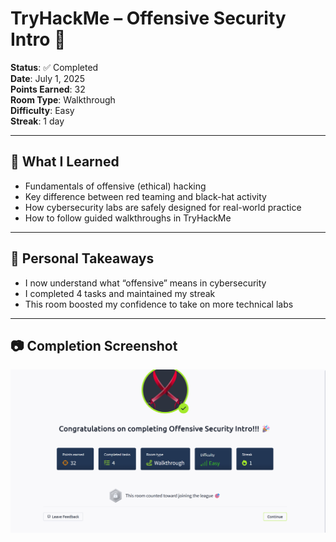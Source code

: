 # TryHackMe – Offensive Security Intro 🔐

**Status**: ✅ Completed  
**Date**: July 1, 2025  
**Points Earned**: 32  
**Room Type**: Walkthrough  
**Difficulty**: Easy  
**Streak**: 1 day

---

## 🧠 What I Learned
- Fundamentals of offensive (ethical) hacking
- Key difference between red teaming and black-hat activity
- How cybersecurity labs are safely designed for real-world practice
- How to follow guided walkthroughs in TryHackMe

---

## 🧩 Personal Takeaways
- I now understand what “offensive” means in cybersecurity
- I completed 4 tasks and maintained my streak
- This room boosted my confidence to take on more technical labs

---

## 📷 Completion Screenshot

![Offensive Security Room](offensive-security-intro.png)

